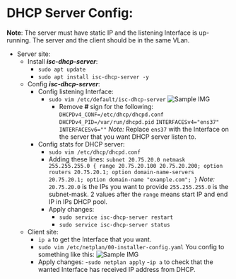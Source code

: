 ﻿ # DHCP Server Config:
 **Note**: 
 The server must have static IP and the listening Interface is up-running. 
 The server and the client should be in the same VLan.
- Server site:
	- Install ***isc-dhcp-server***:
		- `sudo apt update`
		- `sudo apt install isc-dhcp-server -y` 
	- Config ***isc-dhcp-server***:
		- Config listening Interface:
			- `sudo vim /etc/default/isc-dhcp-server`	![Sample IMG](https://github.com/tomtpc/Intern-BizflyCloud/blob/main/Linux/Images/config-listening-interface-dhcpServer.png)
				- Remove ***#*** sign for the following:
				`DHCPDv4_CONF=/etc/dhcp/dhcpd.conf`
				`DHCPDv4_PID=/var/run/dhcpd.pid`
				`INTERFACESv4="ens37"`
				`INTERFACESv6=""`
				*Note:* 
				Replace `ens37` with the Interface on the server that you want DHCP server listen to. 
		- Config stats for DHCP server:
			- `sudo vim /etc/dhcp/dhcpd.conf`
			- Adding these lines:
				`subnet 20.75.20.0 netmask 255.255.255.0 {
		range 20.75.20.100 20.75.20.200;
		option routers 20.75.20.1;
		option domain-name-servers 20.75.20.1;
		option domain-name "example.com";
		}`
				*Note:* 
				`20.75.20.0` is the IPs you want to provide
				`255.255.255.0` is the subnet-mask.
				2 values after the `range` means start IP and end IP in IPs DHCP pool.
			- Apply changes:
				- `sudo service isc-dhcp-server restart`
				- `sudo service isc-dhcp-server status`
	 - Client site:
		 - `ip a` to get the Interface that you want.
		 - `sudo vim /etc/netplan/00-installer-config.yaml`
		 You config to something like this:
![Sample IMG](https://github.com/tomtpc/Intern-BizflyCloud/blob/main/Linux/Images/static-ip-for-00-installer-config.png)
		- Apply changes:
				 -`sudo netplan apply`
				 -`ip a` to check that the wanted Interface has received IP address from DHCP.
